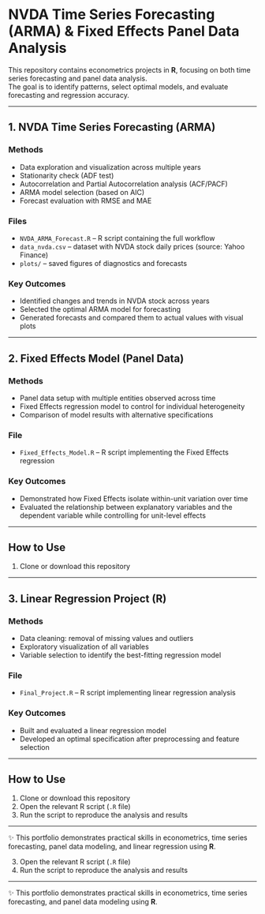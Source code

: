 # NVDA Time Series Forecasting (ARMA) & Fixed Effects Panel Data Analysis

This repository contains econometrics projects in **R**, focusing on both time series forecasting and panel data analysis.  
The goal is to identify patterns, select optimal models, and evaluate forecasting and regression accuracy.

---

## 1. NVDA Time Series Forecasting (ARMA)

### Methods
- Data exploration and visualization across multiple years
- Stationarity check (ADF test)
- Autocorrelation and Partial Autocorrelation analysis (ACF/PACF)
- ARMA model selection (based on AIC)
- Forecast evaluation with RMSE and MAE

### Files
- `NVDA_ARMA_Forecast.R` – R script containing the full workflow  
- `data_nvda.csv` – dataset with NVDA stock daily prices (source: Yahoo Finance)  
- `plots/` – saved figures of diagnostics and forecasts  

### Key Outcomes
- Identified changes and trends in NVDA stock across years  
- Selected the optimal ARMA model for forecasting  
- Generated forecasts and compared them to actual values with visual plots  

---

## 2. Fixed Effects Model (Panel Data)

### Methods
- Panel data setup with multiple entities observed across time  
- Fixed Effects regression model to control for individual heterogeneity  
- Comparison of model results with alternative specifications  

### File
- `Fixed_Effects_Model.R` – R script implementing the Fixed Effects regression  

### Key Outcomes
- Demonstrated how Fixed Effects isolate within-unit variation over time  
- Evaluated the relationship between explanatory variables and the dependent variable while controlling for unit-level effects  

---

## How to Use
1. Clone or download this repository

---

## 3. Linear Regression Project (R)

### Methods
- Data cleaning: removal of missing values and outliers  
- Exploratory visualization of all variables  
- Variable selection to identify the best-fitting regression model  

### File
- `Final_Project.R` – R script implementing linear regression analysis  

### Key Outcomes
- Built and evaluated a linear regression model  
- Developed an optimal specification after preprocessing and feature selection  

---

## How to Use
1. Clone or download this repository  
2. Open the relevant R script (`.R` file)  
3. Run the script to reproduce the analysis and results  

---

✨ This portfolio demonstrates practical skills in econometrics, time series forecasting, panel data modeling, and linear regression using **R**.

3. Open the relevant R script (`.R` file)  
4. Run the script to reproduce the analysis and results  

---

✨ This portfolio demonstrates practical skills in econometrics, time series forecasting, and panel data modeling using **R**.
